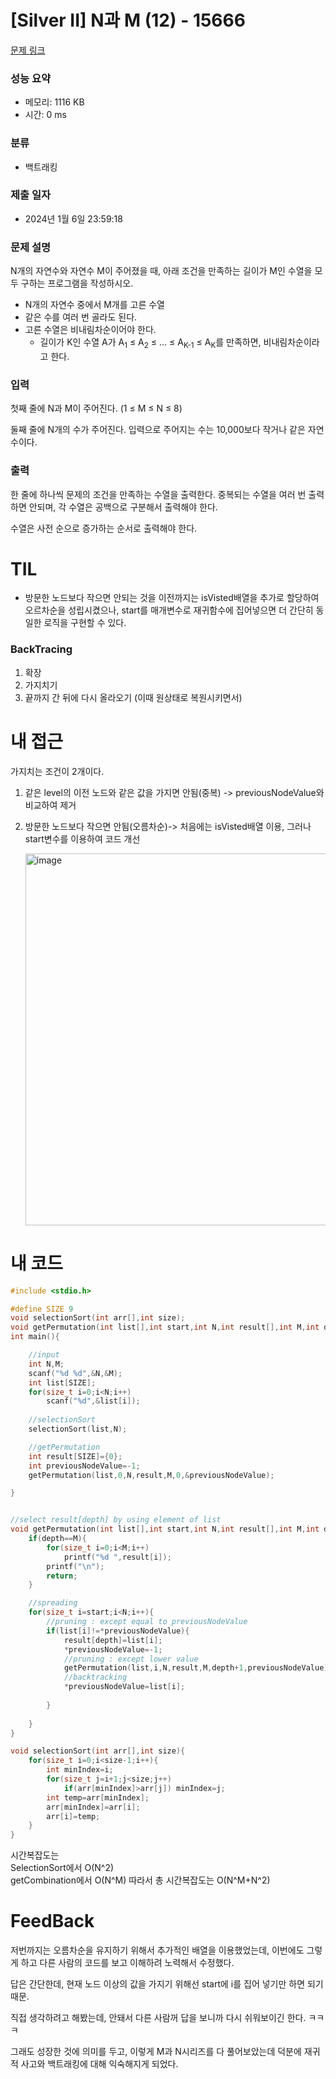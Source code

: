# [Silver II] N과 M (12) - 15666 

[문제 링크](https://www.acmicpc.net/problem/15666) 

### 성능 요약

- 메모리: 1116 KB
- 시간: 0 ms

### 분류

- 백트래킹

### 제출 일자

- 2024년 1월 6일 23:59:18

### 문제 설명

N개의 자연수와 자연수 M이 주어졌을 때, 아래 조건을 만족하는 길이가 M인 수열을 모두 구하는 프로그램을 작성하시오.

- N개의 자연수 중에서 M개를 고른 수열
- 같은 수를 여러 번 골라도 된다.
- 고른 수열은 비내림차순이어야 한다.
  - 길이가 K인 수열 A가 A<sub>1</sub> ≤ A<sub>2</sub> ≤ ... ≤ A<sub>K-1</sub> ≤ A<sub>K</sub>를 만족하면, 비내림차순이라고 한다.

### 입력 

첫째 줄에 N과 M이 주어진다. (1 ≤ M ≤ N ≤ 8)

둘째 줄에 N개의 수가 주어진다. 입력으로 주어지는 수는 10,000보다 작거나 같은 자연수이다.

### 출력 

한 줄에 하나씩 문제의 조건을 만족하는 수열을 출력한다. 중복되는 수열을 여러 번 출력하면 안되며, 각 수열은 공백으로 구분해서 출력해야 한다.

수열은 사전 순으로 증가하는 순서로 출력해야 한다.

# TIL

- 방문한 노드보다 작으면 안되는 것을 이전까지는 isVisted배열을 추가로 할당하여 오르차순을 성립시켰으나, start를 매개변수로 재귀함수에 집어넣으면 더 간단히 동일한 로직을 구현할 수 있다.

### BackTracing

1. 확장
2. 가지치기
3. 끝까지 간 뒤에 다시 올라오기 (이때 원상태로 복원시키면서)

# 내 접근

가지치는 조건이 2개이다.

1. 같은 level의 이전 노드와 같은 값을 가지면 안됨(중복) -> previousNodeValue와 비교하여 제거

2. 방문한 노드보다 작으면 안됨(오름차순)-> 처음에는 isVisted배열 이용, 그러나 start변수를 이용하여 코드 개선

   <img width="595" alt="image" src="https://github.com/forwarder1121/forwarder1121.github.io/assets/66872094/3553387b-86d0-4637-aa0c-b10f70ac041f">

# 내 코드

```c
#include <stdio.h>

#define SIZE 9
void selectionSort(int arr[],int size);
void getPermutation(int list[],int start,int N,int result[],int M,int depth,int* previousNodeValue);
int main(){

    //input 
    int N,M;
    scanf("%d %d",&N,&M);
    int list[SIZE];
    for(size_t i=0;i<N;i++)
        scanf("%d",&list[i]);
    
    //selectionSort
    selectionSort(list,N);

    //getPermutation
    int result[SIZE]={0};
    int previousNodeValue=-1;
    getPermutation(list,0,N,result,M,0,&previousNodeValue);

}


//select result[depth] by using element of list
void getPermutation(int list[],int start,int N,int result[],int M,int depth,int* previousNodeValue){
    if(depth==M){
        for(size_t i=0;i<M;i++)
            printf("%d ",result[i]);
        printf("\n");
        return;
    }

    //spreading 
    for(size_t i=start;i<N;i++){
        //pruning : except equal to previousNodeValue
        if(list[i]!=*previousNodeValue){
            result[depth]=list[i];
            *previousNodeValue=-1;
            //pruning : except lower value
            getPermutation(list,i,N,result,M,depth+1,previousNodeValue);
            //backtracking
            *previousNodeValue=list[i];
           
        }
        
    }
}

void selectionSort(int arr[],int size){
    for(size_t i=0;i<size-1;i++){
        int minIndex=i;
        for(size_t j=i+1;j<size;j++)
            if(arr[minIndex]>arr[j]) minIndex=j;
        int temp=arr[minIndex];
        arr[minIndex]=arr[i];
        arr[i]=temp;
    }
}
```

시간복잡도는  
SelectionSort에서 O(N^2)  
getCombination에서 O(N^M)
따라서 총 시간복잡도는 O(N^M+N^2)

# FeedBack

저번까지는 오름차순을 유지하기 위해서 추가적인 배열을 이용했었는데, 이번에도 그렇게 하고 다른 사람의 코드를 보고 이해하려 노력해서 수정했다.

답은 간단한데, 현재 노드 이상의 값을 가지기 위해선 start에 i를 집어 넣기만 하면 되기때문. 

직접 생각하려고 해봤는데, 안돼서 다른 사람꺼 답을 보니까 다시 쉬워보이긴 한다. ㅋㅋㅋ

그래도 성장한 것에 의미를 두고, 이렇게 M과 N시리즈를 다 풀어보았는데 덕분에 재귀적 사고와 백트래킹에 대해 익숙해지게 되었다.